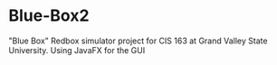 # Blue-Box2
"Blue Box" Redbox simulator project for CIS 163 at Grand Valley State University. Using JavaFX for the GUI
